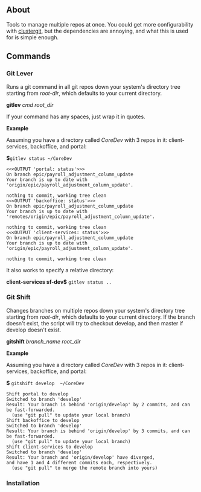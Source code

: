 ## About
Tools to manage multiple repos at once.  You could get more configurability with [clustergit](https://github.com/mnagel/clustergit), but the dependencies are annoying, and what this is used for is simple enough.

## Commands

### Git Lever
Runs a git command in all git repos down your system's directory tree starting from *root-dir*, which defaults to your current directory.

**gitlev** *cmd*  *root_dir*

If your command has any spaces, just wrap it in quotes.

**Example**

Assuming you have a directory called *CoreDev* with 3 repos in it: client-services, backoffice, and portal:

**$**`gitlev status ~/CoreDev`

```
<<<OUTPUT 'portal: status'>>>
On branch epic/payroll_adjustment_column_update
Your branch is up to date with 'origin/epic/payroll_adjustment_column_update'.

nothing to commit, working tree clean
<<<OUTPUT 'backoffice: status'>>>
On branch epic/payroll_adjustment_column_update
Your branch is up to date with 'remotes/origin/epic/payroll_adjustment_column_update'.

nothing to commit, working tree clean
<<<OUTPUT 'client-services: status'>>>
On branch epic/payroll_adjustment_column_update
Your branch is up to date with 'origin/epic/payroll_adjustment_column_update'.

nothing to commit, working tree clean
```

It also works to specify a relative directory:

**client-services sf-dev$** `gitlev status ..`

### Git Shift

Changes branches on multiple repos down your system's directory tree starting from *root-dir*, which defaults to your current directory.  If the branch doesn't exist, the script will try to checkout develop, and then master if develop doesn't exist.

**gitshift** *branch_name*  *root_dir*

**Example**

Assuming you have a directory called *CoreDev* with 3 repos in it: client-services, backoffice, and portal:

**$** `gitshift develop  ~/CoreDev`

```
Shift portal to develop
Switched to branch 'develop'
Result: Your branch is behind 'origin/develop' by 2 commits, and can be fast-forwarded.
  (use "git pull" to update your local branch)
Shift backoffice to develop
Switched to branch 'develop'
Result: Your branch is behind 'origin/develop' by 3 commits, and can be fast-forwarded.
  (use "git pull" to update your local branch)
Shift client-services to develop
Switched to branch 'develop'
Result: Your branch and 'origin/develop' have diverged,
and have 1 and 4 different commits each, respectively.
  (use "git pull" to merge the remote branch into yours)
```

### Installation
